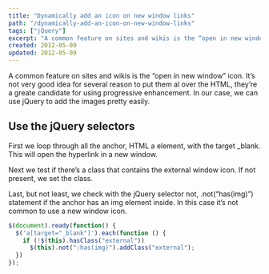 ```yaml
---
title: "Dynamically add an icon on new window links"
path: "/dynamically-add-an-icon-on-new-window-links"
tags: ["jQuery"]
excerpt: "A common feature on sites and wikis is the “open in new window” icon. It’s not very good idea for several reason to put them al over the HTML, they’re a greate candidate for using progressive enhancement."
created: 2012-05-09
updated: 2012-05-09
---
```



A common feature on sites and wikis is the “open in new window” icon. It’s not very good idea for several reason to put them al over the HTML, they’re a greate candidate for using progressive enhancement. In our case, we can use jQuery to add the images pretty easily.

## Use the jQuery selectors

First we loop through all the anchor, HTML a element, with the target _blank. This will open the hyperlink in a new window.

Next we test if there’s a class that contains the external window icon. If not present, we set the class.

Last, but not least, we check with the jQuery selector not, .not(“has(img)”) statement if the anchor has an img element inside. In this case it’s not common to use a new window icon.

```js
$(document).ready(function() {
  $('a[target="_blank"]').each(function () {
    if (!$(this).hasClass("external"))
      $(this).not(":has(img)").addClass("external");
  })
});
```
